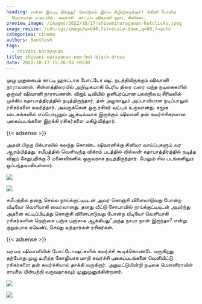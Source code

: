 ```yaml
---
heading: என்ன இப்புடி நிக்குது! கொஞ்சம் இல்ல கிழிஞ்சுருக்கும்! பிகினி போன்ற
  மோசமான உடையில், கவர்ச்சி  காட்டிய ஷிவானி ஹாட் கிளிக்ஸ்.
preview_image: /images/2022/10/17/shivaninarayanan-hotclicks.jpeg
image_resize: /cdn-cgi/image/w=640,fit=scale-down,q=80,f=auto
categories: cinema
authors: Santhosh
tags:
  - shivani narayanan
title: shivani-narayanan-new-hot-black-dress
date: 2022-10-17 15:26:03 +0530
---
```

முழு முதுகையும் காட்டி ஹாட்டாக போட்டோ ஷுட் நடத்தியிருக்கும்  ஷிவானி நாராயணன்.
சின்னத்திரையில் அறிமுகமாகி பெரிய திரை வரை வந்த நடிகைகளில் ஒருவர் ஷிவானி நாராயணன். விஜய் டிவியில் ஒளிபரப்பான பகல்நிலவு சீரியலில் முக்கிய கதாபாத்திரத்தில் நடித்திருந்தார். தன் அழகாலும் அப்பாவியான நடிப்பாலும் ரசிகர்களை கவர்த்தார்.‌ அவருக்கென‌ ஒரு ரசிகர் வட்டம் உருவானது. சமூக ஊடகங்களில் எப்பொழுதும் ஆக்டிவ்வாக இருக்கும் ஷிவானி தன் கவர்ச்சிகரமான புகைப்படங்களை இறக்கி ரசிகர்களை மகிழ்வித்தார்.

{{< adsense >}}


அதன் பிறகு பிக்பாஸில் கலந்து கொண்ட ஷிவானிக்கு சினிமா வாய்ப்புகளும் வர ஆரம்பித்தது. சமீபத்தில் வெளிவந்த விக்ரம் படத்தில் வில்லன் கதாபாத்திரத்தில் நடித்த விஜய் சேதுபதிக்கு 3 மனைவிகளில் ஒருவராக நடித்திருந்தார். மேலும் சில படங்களிலும் ஒப்பந்தமாகியுள்ளார்.


![](/images/2022/10/17/shivani-narayanan-new-hot-black-dress2.jpeg)

![](/images/2022/10/17/shivani-narayanan-new-hot-black-dress.jpeg)

சமீபத்தில் தனது செல்ல நாய்க்குட்டியுடன் அவர் கொஞ்சி விளையாடுவது போன்ற வீடியோ வெளியாகி வைரலானது. தனது வீட்டு சோபாவில் நாய்க்குட்டியுடன் அமர்ந்து அதனை கட்டிப்பிடித்து கொஞ்சி விளையாடுவது போன்ற வீடியோ வெளியாகி ரசிகர்களின் நெஞ்சை பஞ்சு பஞ்சாக ஆக்கியது"அந்த நாயா நான் இருந்தா? என்று குறும்பாக கமென்ட் செய்து வந்தார்கள் ரசிகர்கள்.

{{< adsense >}}


வரவர ஷிவானியின் போட்டோஷுட்களில் கவர்ச்சி கூடிக்கொண்டே வருகிறது. தற்போது முழு உரித்த கோழியாக மாறி கவர்ச்சி புகைப்படங்களை வெளியிட்டு ரசிகர்களை தன் கவர்ச்சியால் தாக்கி வருகிறார். அதுமட்டுமின்றி நடிகை மௌனிராயின் சாயலை பின்பற்றி வருவதாகவும் முனுமுனுக்கின்றனர்.

![](/images/2022/10/17/shivani-narayanan-new-hot-black-dress4.jpeg)

![](/images/2022/10/17/shivani-narayanan-new-hot-black-dress6.jpeg)